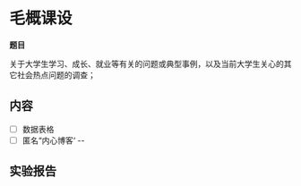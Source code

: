 # 毛概课设

**题目**

关于大学生学习、成长、就业等有关的问题或典型事例，以及当前大学生关心的其它社会热点问题的调查；

## 内容

- [ ] 数据表格
- [ ] 匿名“内心博客‘ -- 

## 实验报告



